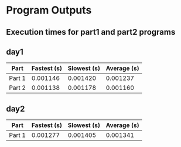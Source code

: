 # Program Outputs
## Execution times for part1 and part2 programs

## day1
| Part | Fastest (s) | Slowest (s) | Average (s) |
| ---- | ------------ | ------------ | ------------ |
| Part 1 | 0.001146 | 0.001420 | 0.001237 |
| Part 2 | 0.001138 | 0.001178 | 0.001160 |

## day2
| Part | Fastest (s) | Slowest (s) | Average (s) |
| ---- | ------------ | ------------ | ------------ |
| Part 1 | 0.001277 | 0.001405 | 0.001341 |
